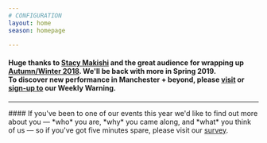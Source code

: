 ```yaml
---
# CONFIGURATION
layout: home
season: homepage

---
```

#### Huge thanks to [Stacy Makishi](/current/2018-autumnwinter/makishi) and the great audience for wrapping up [Autumn/Winter 2018](/current/2018-autumnwinter). We'll be back with more in Spring 2019. <br>To discover new performance in Manchester + beyond, please <a href="http://wordofwarning.posthaven.com" target="_blank">visit</a> or <a href="http://eepurl.com/i_Odb" target="_blank">sign-up to</a> our Weekly Warning.          
<hr>               
#### If you've been to one of our events this year we'd like to find out more about you — *who* you are, *why* you came along, and *what* you think of us — so if you've got five minutes spare, please visit our <a href="http://research.audiencesurveys.org/s.asp?k=152950990710" target="_blank">survey</a>.
